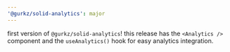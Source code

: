```yaml
---
'@gurkz/solid-analytics': major
---
```


first version of `@gurkz/solid-analytics`!
this release has the `<Analytics />` component and the `useAnalytics()` hook for easy analytics integration.
